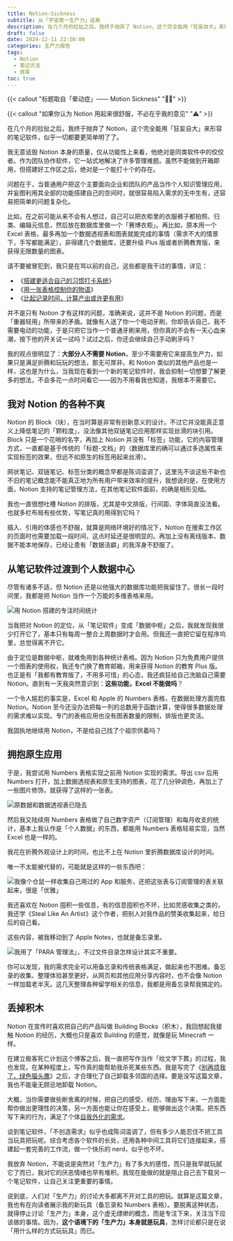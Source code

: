 ```yaml
---
title: Notion-Sickness
subtitle: 从「宇宙第一生产力」逃离
description: 在几个月的拉扯之后，我终于抛弃了 Notion，这个完全能用「狂妄自大」来形容的笔记软件，似乎一切都要更简单明了了。
draft: false
date: 2024-12-11 22:50:00
categories: 生产力报告
tags:
  - Notion
  - 笔记方法
  - 效率
toc: true
---
```


{{< callout "标题取自「晕动症」—— Motion Sickness" "🧑‍🏫" >}}

{{< callout "如果你认为 Notion 用起来很舒服，不必在乎我的意见" "⚠️" >}}

在几个月的拉扯之后，我终于抛弃了 Notion，这个完全能用「狂妄自大」来形容的笔记软件，似乎一切都要更简单明了了。

<!--more-->

我无意诋毁 Notion 本身的质量，仅从功能性上来看，他绝对是同类软件中的佼佼者。作为团队协作软件，它一站式地解决了许多管理难题。虽然不能做到开箱即用，但搭建好工作区之后，绝对是一个能打十个的存在。

问题在于，当普通用户把这个主要面向企业和团队的产品当作个人知识管理应用，并妄图利用其全部的功能搭建自己的空间时，就很容易陷入需求的无中生有，还容易把简单的问题复杂化。

比如，在之前可能从来不会有人想过，自己可以把衣柜里的衣服裤子都拍照、归类、编辑元信息，然后放在数据库里做一个「赛博衣柜」。再比如，原本用一个 Excel 表格，最多再加一个数据透视表和图表就能完成的事情（需求不大的情景下，手写都能满足），非得建几个数据库，还要升级 Plus 版或者折腾教育版，来获得无限数量的图表。

请不要被冒犯到，我只是在骂以前的自己，这些都是我干过的事情，详见：

- 《[搭建更适合自己的习惯打卡系统](/posts/搭建更适合自己的习惯打卡系统/)》
- 《[用一张表格控制你的物语](/posts/用一张表格控制你的物欲/)》
- 《[比起记录时间，计算产出或许更有用](/posts/比起记录时间-计算产出或许更有用/)》

并不是只有 Notion 才有这样的问题，准确来说，这并不是 Notion 的问题，而是「重器轻用」所带来的矛盾。就像有人送了你一个电动牙刷，你却告诉自己，我不需要电动的功能，于是只把它当作一个普通牙刷来用，但你真的不会有一天心血来潮，按下他的开关试一试吗？试过之后，你还会继续自己手动刷牙吗？

我的观点很明显了：**大部分人不需要 Notion**，至少不需要用它来提高生产力，如果只是满足折腾和玩玩的想法，那无可厚非。和 Notion 类似的其他产品也是一样，这也是为什么，当我现在看到一个新的笔记软件时，我会抑制一切想要了解更多的想法，不会多花一点时间看它——因为不用看我也知道，我根本不需要它。

## 我对 Notion 的各种不爽

Notion 的 Block（块），在当时算是非常有创新意义的设计。不过它并没能真正意义上降低笔记的「颗粒度」，没法像其他双链笔记应用那样实现丝滑的块引用。Block 只是一个花哨的名字，再加上 Notion 并没有「标签」功能，它的内容管理方式，一直都是基于传统的「标题-文档」的（数据库里的确可以通过多选属性来实现标签的效果，但远不如原生的标签用起来丝滑）。

网状笔记、双链笔记、标签分类的概念早都是陈词滥调了，这里先不谈这些不新也不旧的笔记概念能不能真正地为所有用户带来效率的提升，我想说的是，在使用方面，Notion 支持的笔记管理方法，在其他笔记软件面前，的确是相形见绌。

我也一直很想吐槽 Notion 的排版，尤其是中文排版，行间距、字体简直没法看。也就多栏布局有些优势，写笔记真的用得到它吗？

插入、引用的体感也不舒服，就算是网络环境好的情况下，Notion 在搜索工作区的页面时也需要加载一段时间，这点时延还是很明显的。再加上没有离线版本、数据不能本地保存，已经让患有「数据洁癖」的我浑身不舒服了。

## 从笔记软件过渡到个人数据中心

尽管有诸多不适，但 Notion 还是以他强大的数据库功能把我留住了。很长一段时间里，我都是把 Notion 当作一个万能的多维表格来用。

![](https://image.guhub.cn/uPic/2024/12/image-20241211215903957.png "用 Notion 搭建的专注时间统计")

当我把对 Notion 的定位，从「笔记软件」变成「数据中枢」之后，我就发现我很少打开它了，基本只有每周一整合上周数据时才会用。但我还一直把它留在程序坞里，总觉得离不开它。

由于定位是数据中枢，就难免用到各种统计表格。因为 Notion 只为免费用户提供一个图表的使用权，我还专门换了教育邮箱，用来获得 Notion 的教育 Plus 版。也正是有「我都有教育版了，不用多可惜」的心态，我还疯狂给自己洗脑自己需要 Notion。直到有一天我突然意识到：**这些功能，Excel 不能做吗**？

一个令人尴尬的事实是，Excel 和 Apple 的 Numbers 表格，在数据处理方面完胜 Notion。Notion 至今还没办法把每一列的总数用于函数计算，使得很多数据处理的需求难以实现。专门的表格应用也没有图表数量的限制，排版也更灵活。

我固执地继续用 Notion，不是给自己找了个祖宗供着吗？

## 拥抱原生应用

于是，我尝试用 Numbers 表格实现之前用 Notion 实现的需求。导出 csv 后用 Numbers 打开，加上数据透视表和原生支持的图表，花了几分钟调色，再加上了一些图片修饰，就获得了这样的一张表。

![](https://image.guhub.cn/uPic/2024/12/image-20241211220938501.png "原数据和数据透视表已隐去")

然后我又陆续用 Numbers 表格做了自己数字资产（订阅管理）和每月收支的统计，基本上我认作是「个人数据」的东西，都能用 Numbers 表格轻易实现，当然 Excel 也是一样的。

我花在折腾外观设计上的时间，也比不上在 Notion 里折腾数据库设计的时间。

唯一不太能被代替的，可能就是这样的一些东西吧：

![](https://image.guhub.cn/uPic/2024/12/image-20241211220231808.png "我像个仓鼠一样收集自己用过的 App 和服务，还把这张表与订阅管理的表关联起来，很是「优雅」")

我还喜欢在 Notion 囤积一些信息，有的信息囤积也不坏，比如灵感收集之类的，我还学《Steal Like An Artist》这个作者，把别人对我作品的赞美收集起来，给日后的自己看。

这些内容，被我移动到了 Apple Notes，也就是备忘录里。

![](https://image.guhub.cn/uPic/2024/12/image-20241211221906384.png "我用了「PARA 管理法」，不过文件目录怎样设计其实不重要。")

你可以发现，我的需求完全可以用备忘录和传统表格满足，做起来也不困难。备忘录的收集、整理体验甚至更好，从网页和其他应用分享内容时，也不会像 Notion 一样加载老半天。这几天整理各种留学相关的信息，我都是用备忘录帮我搞定的。

## 丢掉积木

Notion 在宣传时喜欢把自己的产品叫做 Building Blocks（积木），我回想起我接触 Notion 的经历，大概也只是喜欢 Building 的感觉，就像是玩 Minecraft 一样。

在建立极客死亡计划这个博客之后，我一直把写作当作「给文字下葬」的过程，我也发现，在某种程度上，写作真的能帮助我杀死某些东西。我是写完了《[别再烦我了，绿色猫头鹰](/posts/别再烦我了绿色猫头鹰/)》之后，才合理化了自己卸载多邻国的选择。要是没写这篇文章，我也不能毫无顾忌地卸载 Notion。

大概，当你需要做些断舍离的时候，把自己的感受、经历、理由写下来，一方面能帮你做出更理性的决策，另一方面也能让你在感受上，能够做出这个决策。把东西写下来的行为，满足了个体[自我外化的需求](/posts/自我外化与表达欲/)。

谈到笔记软件，「不创造需求」似乎也成陈词滥调了，但有多少人能忍住不把工具当玩具把玩呢。综合考虑各个软件的长处，还用各种中间工具将它们连接起来，搭建起一套完善的工作流，做一个快乐的 nerd，似乎也不坏。

我放弃 Notion，不能说是突然对「生产力」有了多大的感悟，而只是我早就玩腻它了而已，我对它的厌恶情绪也早有堆积。我现在能做的就是阻止自己去下载另一个笔记软件，让自己关注更重要的事情。

说到底，人们对「生产力」的讨论大多都离不开对工具的把玩。就算是这篇文章，我也有在向读者展示我的新玩具（备忘录和 Numbers 表格）。要脱离这种状态，就得停止讨论「生产力」本身，这个虚无缥缈的概念，而是专注下来，关注当下应该做的事情。因为，**这个语境下的「生产力」本身就是玩具**，怎样讨论都只是在说「用什么样的方式玩玩具」而已。
